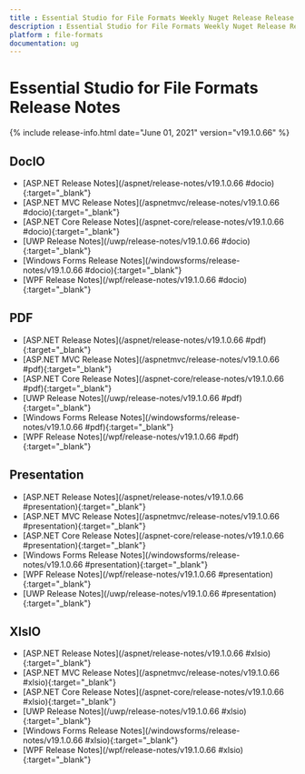 ```yaml
---
title : Essential Studio for File Formats Weekly Nuget Release Release Notes  
description : Essential Studio for File Formats Weekly Nuget Release Release Notes  
platform : file-formats
documentation: ug
---
```


# Essential Studio for File Formats  Release Notes  

{% include release-info.html date="June 01, 2021" version="v19.1.0.66" %} 

## DocIO

* [ASP.NET Release Notes](/aspnet/release-notes/v19.1.0.66
#docio){:target="_blank"}
* [ASP.NET MVC Release Notes](/aspnetmvc/release-notes/v19.1.0.66
#docio){:target="_blank"}
* [ASP.NET Core Release Notes](/aspnet-core/release-notes/v19.1.0.66
#docio){:target="_blank"}
* [UWP Release Notes](/uwp/release-notes/v19.1.0.66
#docio){:target="_blank"}
* [Windows Forms Release Notes](/windowsforms/release-notes/v19.1.0.66
#docio){:target="_blank"}
* [WPF Release Notes](/wpf/release-notes/v19.1.0.66
#docio){:target="_blank"}


## PDF

* [ASP.NET Release Notes](/aspnet/release-notes/v19.1.0.66
#pdf){:target="_blank"}
* [ASP.NET MVC Release Notes](/aspnetmvc/release-notes/v19.1.0.66
#pdf){:target="_blank"}
* [ASP.NET Core Release Notes](/aspnet-core/release-notes/v19.1.0.66
#pdf){:target="_blank"}
* [UWP Release Notes](/uwp/release-notes/v19.1.0.66
#pdf){:target="_blank"}
* [Windows Forms Release Notes](/windowsforms/release-notes/v19.1.0.66
#pdf){:target="_blank"}
* [WPF Release Notes](/wpf/release-notes/v19.1.0.66
#pdf){:target="_blank"}


## Presentation

* [ASP.NET Release Notes](/aspnet/release-notes/v19.1.0.66
#presentation){:target="_blank"}
* [ASP.NET MVC Release Notes](/aspnetmvc/release-notes/v19.1.0.66
#presentation){:target="_blank"}
* [ASP.NET Core Release Notes](/aspnet-core/release-notes/v19.1.0.66
#presentation){:target="_blank"}
* [Windows Forms Release Notes](/windowsforms/release-notes/v19.1.0.66
#presentation){:target="_blank"}
* [WPF Release Notes](/wpf/release-notes/v19.1.0.66
#presentation){:target="_blank"}
* [UWP Release Notes](/uwp/release-notes/v19.1.0.66
#presentation){:target="_blank"}


## XlsIO

* [ASP.NET Release Notes](/aspnet/release-notes/v19.1.0.66
#xlsio){:target="_blank"}
* [ASP.NET MVC Release Notes](/aspnetmvc/release-notes/v19.1.0.66
#xlsio){:target="_blank"}
* [ASP.NET Core Release Notes](/aspnet-core/release-notes/v19.1.0.66
#xlsio){:target="_blank"}
* [UWP Release Notes](/uwp/release-notes/v19.1.0.66
#xlsio){:target="_blank"}
* [Windows Forms Release Notes](/windowsforms/release-notes/v19.1.0.66
#xlsio){:target="_blank"}
* [WPF Release Notes](/wpf/release-notes/v19.1.0.66
#xlsio){:target="_blank"}